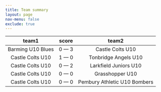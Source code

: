 ```yaml
---
title: Team summary
layout: page
nav-menu: false
exclude: true
---
```




|       team1       |    score    |            team2             |
|:-----------------:|:-----------:|:----------------------------:|
| Barming U10 Blues | 0 &mdash; 3 |       Castle Colts U10       |
| Castle Colts U10  | 1 &mdash; 0 |     Tonbridge Angels U10     |
| Castle Colts U10  | 0 &mdash; 2 |    Larkfield Juniors U10     |
| Castle Colts U10  | 0 &mdash; 0 |       Grasshopper U10        |
| Castle Colts U10  | 0 &mdash; 0 | Pembury Athletic U10 Bombers |

 <br /><br /><br />